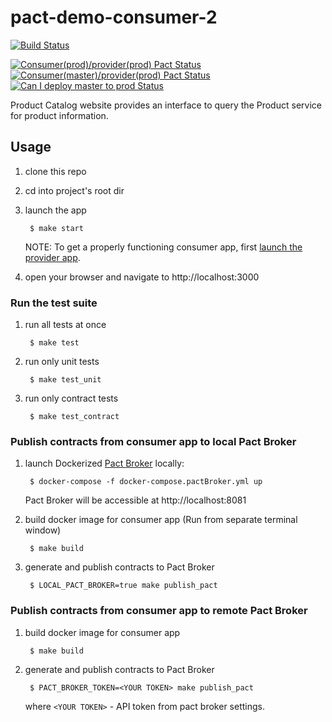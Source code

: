 # pact-demo-consumer-2

[![Build Status](https://travis-ci.com/shilgam/pact-demo-consumer-2.svg?branch=master)](https://travis-ci.com/shilgam/pact-demo-consumer-2)

[![Consumer(prod)/provider(prod) Pact Status](https://telegacom.pact.dius.com.au/matrix/provider/pact-demo-provider/latest/prod/consumer/pact-demo-consumer-2/latest/prod/badge.svg?initials=true)](https://telegacom.pact.dius.com.au/matrix?q[]pacticipant=pact-demo-consumer-2&q[]tag=prod&q[]latest=true&q[]pacticipant=pact-demo-provider&q[]tag=prod&q[]latest=true&latestby=cvpv&limit=100)
[![Consumer(master)/provider(prod) Pact Status](https://telegacom.pact.dius.com.au/matrix/provider/pact-demo-provider/latest/prod/consumer/pact-demo-consumer-2/latest/master/badge.svg?initials=true)](https://telegacom.pact.dius.com.au/matrix?q[]pacticipant=pact-demo-consumer-2&q[]tag=master&q[]latest=true&q[]pacticipant=pact-demo-provider&q[]tag=prod&q[]latest=true&latestby=cvpv&limit=100)
[![Can I deploy master to prod Status](https://telegacom.pact.dius.com.au/pacticipants/pact-demo-consumer-2/latest-version/master/can-i-deploy/to/prod/badge)](https://telegacom.pact.dius.com.au/pacticipants/pact-demo-consumer-2/latest-version/master/can-i-deploy/to/prod)

Product Catalog website provides an interface to query the Product service for product information.


## Usage

1. clone this repo

1. cd into project's root dir

1. launch the app

        $ make start
    NOTE: To get a properly functioning consumer app, first [launch the provider app](https://github.com/shilgam/pact-demo-provider#usage).

1. open your browser and navigate to http://localhost:3000


### Run the test suite

1. run all tests at once

        $ make test

1. run only unit tests

        $ make test_unit

1. run only contract tests

        $ make test_contract


### Publish contracts from consumer app to **local** Pact Broker

1. launch Dockerized [Pact Broker](https://github.com/DiUS/pact_broker-docker) locally:

        $ docker-compose -f docker-compose.pactBroker.yml up
    Pact Broker will be accessible at http://localhost:8081

1. build docker image for consumer app (Run from separate terminal window)

        $ make build

1. generate and publish contracts to Pact Broker

        $ LOCAL_PACT_BROKER=true make publish_pact

### Publish contracts from consumer app to **remote** Pact Broker

1. build docker image for consumer app

        $ make build

1. generate and publish contracts to Pact Broker

        $ PACT_BROKER_TOKEN=<YOUR TOKEN> make publish_pact
    where `<YOUR TOKEN>` - API token from pact broker settings.
